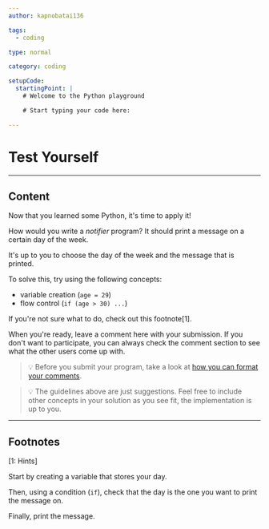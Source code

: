 ```yaml
---
author: kapnobatai136

tags:
  - coding

type: normal

category: coding

setupCode:
  startingPoint: |
    # Welcome to the Python playground

    # Start typing your code here:

---
```


# Test Yourself

---

## Content

Now that you learned some Python, it's time to apply it!

How would you write a *notifier* program? It should print a message on a certain day of the week.

It's up to you to choose the day of the week and the message that is printed.

To solve this, try using the following concepts:
- variable creation (`age = 29`)
- flow control (`if (age > 30) ...`)

If you're not sure what to do, check out this footnote[1].

When you're ready, leave a comment here with your submission. If you don't want to participate, you can always check the comment section to see what the other users come up with.

> 💡 Before you submit your program, take a look at [how you can format your comments](https://www.enki.com/glossary/general/markdown-formatting).

> 💡 The guidelines above are just suggestions. Feel free to include other concepts in your solution as you see fit, the implementation is up to you.

---

## Footnotes

[1: Hints]

Start by creating a variable that stores your day. 

Then, using a condition (`if`), check that the day is the one you want to print the message on.

Finally, print the message.

